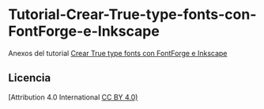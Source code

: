 # Tutorial-Crear-True-type-fonts-con-FontForge-e-Inkscape
Anexos del tutorial [Crear True type fonts con FontForge e Inkscape](http://luiscorrea.in/2017/12/29/crear-true-type-fonts-con-fontforge-e-inkscape/)
## Licencia 
[Attribution 4.0 International [CC BY 4.0)](https://creativecommons.org/licenses/by/4.0/)
